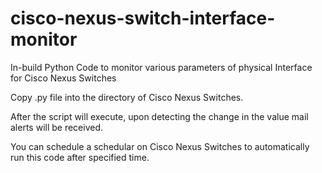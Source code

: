# cisco-nexus-switch-interface-monitor

In-build Python Code to monitor various parameters of physical Interface for Cisco Nexus Switches


Copy .py file into the directory of Cisco Nexus Switches.

After the script will execute, upon detecting the change in the value mail alerts will be received.

You can schedule a schedular on Cisco Nexus Switches to automatically run this code after specified time.


